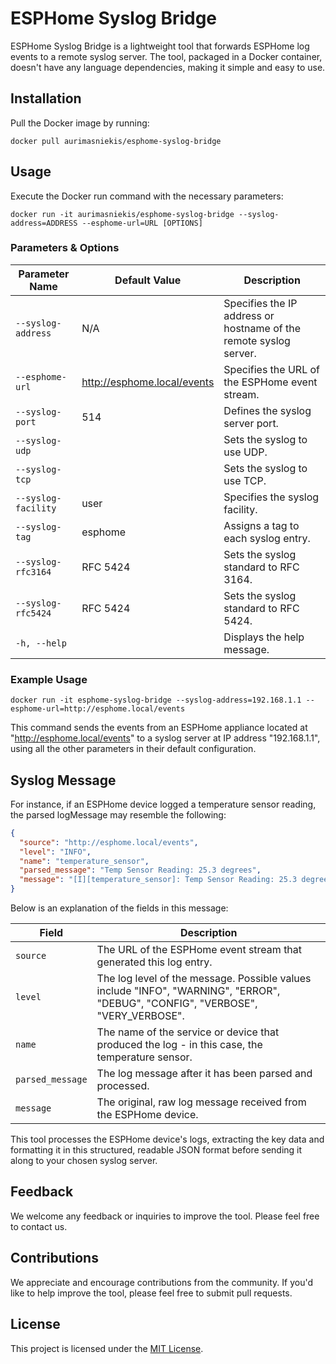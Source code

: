 # ESPHome Syslog Bridge

ESPHome Syslog Bridge is a lightweight tool that forwards ESPHome log events to a remote syslog server. The tool, packaged in a Docker container, doesn't have any language dependencies, making it simple and easy to use.

## Installation

Pull the Docker image by running:

```shell
docker pull aurimasniekis/esphome-syslog-bridge
```

## Usage

Execute the Docker run command with the necessary parameters:

```shell
docker run -it aurimasniekis/esphome-syslog-bridge --syslog-address=ADDRESS --esphome-url=URL [OPTIONS]
```

### Parameters & Options

| Parameter Name      | Default Value                | Description                                                       |
|---------------------|------------------------------|-------------------------------------------------------------------|
| `--syslog-address`  | N/A                          | Specifies the IP address or hostname of the remote syslog server. |
| `--esphome-url`     | http://esphome.local/events  | Specifies the URL of the ESPHome event stream.                    |
| `--syslog-port`     | 514                          | Defines the syslog server port.                                   |
| `--syslog-udp`      |                              | Sets the syslog to use UDP.                                       |
| `--syslog-tcp`      |                              | Sets the syslog to use TCP.                                       |
| `--syslog-facility` | user                         | Specifies the syslog facility.                                    |
| `--syslog-tag`      | esphome                      | Assigns a tag to each syslog entry.                               |
| `--syslog-rfc3164`  | RFC 5424                     | Sets the syslog standard to RFC 3164.                             |
| `--syslog-rfc5424`  | RFC 5424                     | Sets the syslog standard to RFC 5424.                             |
| `-h, --help`        |                              | Displays the help message.                                        |

### Example Usage

```shell
docker run -it esphome-syslog-bridge --syslog-address=192.168.1.1 --esphome-url=http://esphome.local/events
```

This command sends the events from an ESPHome appliance located at "http://esphome.local/events" to a syslog server at IP address "192.168.1.1", using all the other parameters in their default configuration.

## Syslog Message

For instance, if an ESPHome device logged a temperature sensor reading, the parsed logMessage may resemble the following:

```json
{
  "source": "http://esphome.local/events",
  "level": "INFO",
  "name": "temperature_sensor",
  "parsed_message": "Temp Sensor Reading: 25.3 degrees",
  "message": "[I][temperature_sensor]: Temp Sensor Reading: 25.3 degrees"
}
```

Below is an explanation of the fields in this message:

| Field            | Description                                                                                                                     |
|------------------|---------------------------------------------------------------------------------------------------------------------------------|
| `source`         | The URL of the ESPHome event stream that generated this log entry.                                                              |
| `level`          | The log level of the message. Possible values include "INFO", "WARNING", "ERROR", "DEBUG", "CONFIG", "VERBOSE", "VERY_VERBOSE". |
| `name`           | The name of the service or device that produced the log - in this case, the temperature sensor.                                 |
| `parsed_message` | The log message after it has been parsed and processed.                                                                         |
| `message`        | The original, raw log message received from the ESPHome device.                                                                 |


This tool processes the ESPHome device's logs, extracting the key data and formatting it in this structured, readable JSON format before sending it along to your chosen syslog server.

## Feedback

We welcome any feedback or inquiries to improve the tool. Please feel free to contact us.

## Contributions

We appreciate and encourage contributions from the community. If you'd like to help improve the tool, please feel free to submit pull requests.

## License

This project is licensed under the [MIT License](LICENSE.md).
